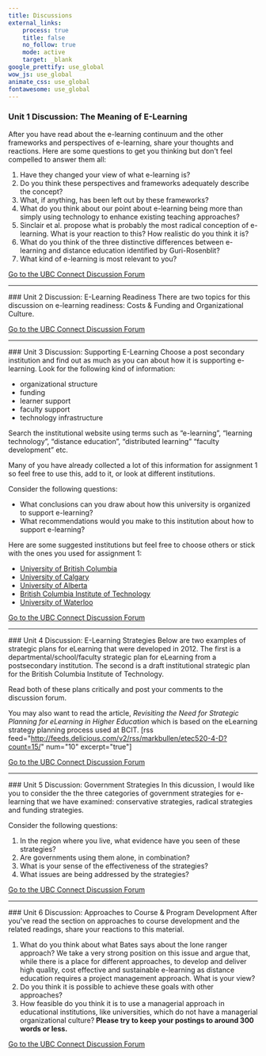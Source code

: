 ```yaml
---
title: Discussions
external_links:
    process: true
    title: false
    no_follow: true
    mode: active
    target: _blank
google_prettify: use_global
wow_js: use_global
animate_css: use_global
fontawesome: use_global
---
```


### Unit 1 Discussion: The Meaning of E-Learning
After you have read about the e-learning continuum and the other frameworks and perspectives of e-learning, share your thoughts and reactions. Here are some questions to get you thinking but don't feel compelled to answer them all:
<ol>
	<li>Have they changed your view of what e-learning is?</li>
	<li>Do you think these perspectives and frameworks adequately describe the concept?</li>
	<li>What, if anything, has been left out by these frameworks?</li>
	<li>What do you think about our point about e-learning being more than simply using technology to enhance existing teaching approaches?</li>
	<li>Sinclair et al. propose what is probably the most radical conception of e-learning. What is your reaction to this? How realistic do you think it is?</li>
	<li>What do you think of the three distinctive differences between e-learning and distance education identified by Guri-Rosenblit?</li>
	<li>What kind of e-learning is most relevant to you?</li>
</ol>
<a href="http://elearning.ubc.ca/connect" target="_blank">Go to the UBC Connect Discussion Forum</a>
<hr/>
### Unit 2 Discussion: E-Learning Readiness
There are two topics for this discussion on e-learning readiness: Costs &amp; Funding and Organizational Culture.

<a href="http://elearning.ubc.ca/connect" target="_blank">Go to the UBC Connect Discussion Forum</a>
<hr/>
### Unit 3 Discussion: Supporting E-Learning
Choose a post secondary institution and find out as much as you can about how it is supporting e-learning. Look for the following kind of information:
<ul>
	<li>organizational structure</li>
	<li>funding</li>
	<li>learner support</li>
	<li>faculty support</li>
	<li>technology infrastructure</li>
</ul>
Search the institutional website using terms such as “e-learning”, “learning technology”, “distance education”, “distributed learning” “faculty development” etc.

Many of you have already collected a lot of this information for assignment 1 so feel free to use this, add to it, or look at different institutions.

Consider the following questions:
<ul>
	<li>What conclusions can you draw about how this university is organized to support e-learning?</li>
	<li>What recommendations would you make to this institution about how to support e-learning?</li>
</ul>
Here are some suggested institutions but feel free to choose others or stick with the ones you used for assignment 1:
<ul>
	<li><a href="http://www.olt.ubc.ca/" target="_blank">University of British Columbia</a></li>
	<li><a href="http://tlc.ucalgary.ca/elearning" target="_blank">University of Calgary</a></li>
	<li><a href="http://ctl.ualberta.ca/" target="_blank">University of Alberta</a></li>
	<li><a href="http://www.bcit.ca/ltc" target="_blank">British Columbia Institute of Technology</a></li>
	<li><a href="http://cte.uwaterloo.ca/teaching_with_technology/index.html" target="_blank">University of Waterloo</a></li>
</ul>
<a href="http://elearning.ubc.ca/connect" target="_blank">Go to the UBC Connect Discussion Forum</a>
<hr/>
### Unit 4 Discussion: E-Learning Strategies
Below are two examples of strategic plans for eLearning that were developed in 2012. The first is a departmental/school/faculty strategic plan for eLearning from a postsecondary institution. The second is a draft institutional strategic plan for the British Columbia Institute of Technology.

Read both of these plans critically and post your comments to the discussion forum.

You may also want to read the article, <em>Revisiting the Need for Strategic Planning for eLearning in Higher Education</em> which is based on the eLearning strategy planning process used at BCIT.
[rss feed="http://feeds.delicious.com/v2/rss/markbullen/etec520-4-D?count=15/" num="10" excerpt="true"]

<a href="http://elearning.ubc.ca/connect" target="_blank">Go to the UBC Connect Discussion Forum</a>
<hr/>
### Unit 5 Discussion: Government Strategies
In this dicussion, I would like you to consider the the three categories of government strategies for e-learning that we have examined: conservative strategies, radical strategies and funding strategies.

Consider the following questions:
<ol>
	<li>In the region where you live, what evidence have you seen of these strategies?</li>
	<li>Are governments using them alone, in combination?</li>
	<li>What is your sense of the effectiveness of the strategies?</li>
	<li>What issues are being addressed by the strategies?</li>
</ol>
<a href="http://elearning.ubc.ca/connect" target="_blank">Go to the UBC Connect Discussion Forum</a>
<hr/>
### Unit 6 Discussion: Approaches to Course & Program Development
After you've read the section on approaches to course development and the related readings, share your reactions to this material.
<ol>
	<li>What do you think about what Bates says about the lone ranger approach? We take a very strong position on this issue and argue that, while there is a place for different approaches, to develop and deliver high quality, cost effective and sustainable e-learning as distance education requires a project management approach. What is your view?</li>
	<li>Do you think it is possible to achieve these goals with other approaches?</li>
	<li>How feasible do you think it is to use a managerial approach in educational institutions, like universities, which do not have a managerial organizational culture?<strong> Please try to keep your postings to around 300 words or less.</strong></li>
</ol>
<a href="http://elearning.ubc.ca/connect" target="_blank">Go to the UBC Connect Discussion Forum</a>

